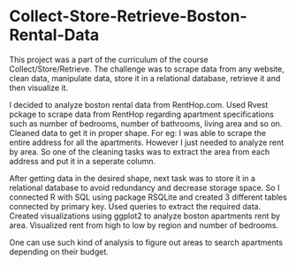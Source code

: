 # Collect-Store-Retrieve-Boston-Rental-Data

This project was a part of the curriculum of the course Collect/Store/Retrieve. The challenge was to scrape data from any website, clean data, manipulate data, store it in a relational database, retrieve it and then visualize it. 

I decided to analyze boston rental data from RentHop.com. Used Rvest pckage to scrape data from RentHop regarding apartment specifications such as number of bedrooms, number of bathrooms, living area and so on. Cleaned data to get it in proper shape. For eg: I was able to scrape the entire address for all the apartments. However I just needed to analyze rent by area. So one of the cleaning tasks was to extract the area from each address and put it in a seperate column. 


After getting data in the desired shape, next task was to store it in a relational database to avoid redundancy and decrease storage space. So I connected R with SQL using package RSQLite and created 3 different tables connected by primary key. Used queries to extract the required data. Created visualizations using ggplot2 to analyze boston apartments rent by area. Visualized rent from high to low by region and number of bedrooms. 


One can use such kind of analysis to figure out areas to search apartments depending on their budget.
